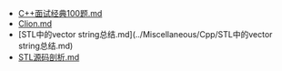 * [C++面试经典100题.md](../Miscellaneous/Cpp/C++面试经典100题.md)
* [Clion.md](../Miscellaneous/Clion.md)
* [STL中的vector string总结.md](../Miscellaneous/Cpp/STL中的vector string总结.md)
* [STL源码剖析.md](../Miscellaneous/Cpp/STL源码剖析.md)
